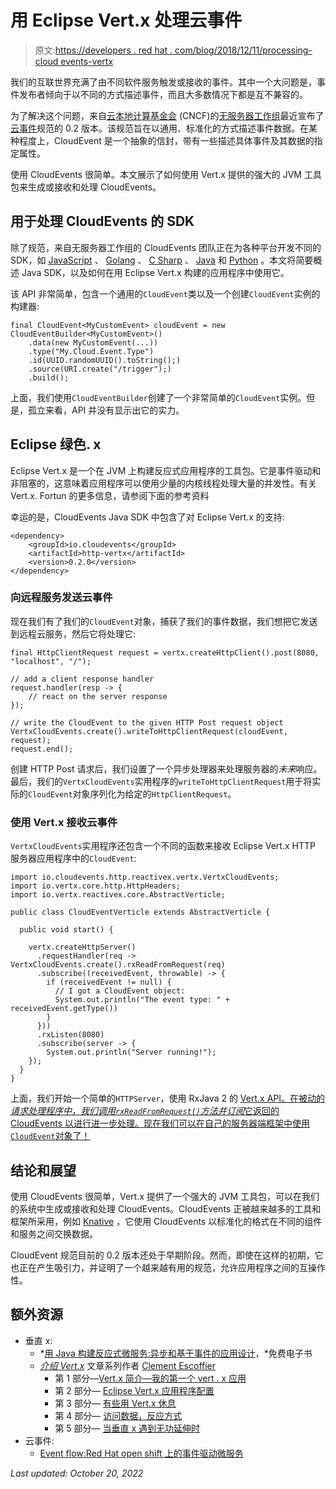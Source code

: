 # 用 Eclipse Vert.x 处理云事件

> 原文:[https://developers . red hat . com/blog/2018/12/11/processing-cloud events-vertx](https://developers.redhat.com/blog/2018/12/11/processing-cloudevents-vertx)

我们的互联世界充满了由不同软件服务触发或接收的事件。其中一个大问题是，事件发布者倾向于以不同的方式描述事件，而且大多数情况下都是互不兼容的。

为了解决这个问题，来自[云本地计算基金会](https://www.cncf.io/) (CNCF)的[无服务器工作组](https://github.com/cncf/wg-serverless)最近宣布了[云事件](https://cloudevents.io/)规范的 0.2 版本。该规范旨在以通用、标准化的方式描述事件数据。在某种程度上，CloudEvent 是一个抽象的信封，带有一些描述具体事件及其数据的指定属性。

使用 CloudEvents 很简单。本文展示了如何使用 Vert.x 提供的强大的 JVM 工具包来生成或接收和处理 CloudEvents。

## 用于处理 CloudEvents 的 SDK

除了规范，来自无服务器工作组的 CloudEvents 团队正在为各种平台开发不同的 SDK，如 [JavaScript](https://github.com/cloudevents/sdk-javascript) 、 [Golang](https://github.com/cloudevents/sdk-go) 、 [C Sharp](https://github.com/cloudevents/sdk-csharp) 、 [Java](https://github.com/cloudevents/sdk-java) 和 [Python](https://github.com/cloudevents/sdk-python) 。本文将简要概述 Java SDK，以及如何在用 Eclipse Vert.x 构建的应用程序中使用它。

该 API 非常简单，包含一个通用的`CloudEvent`类以及一个创建`CloudEvent`实例的构建器:

```
final CloudEvent<MyCustomEvent> cloudEvent = new CloudEventBuilder<MyCustomEvent>()
    .data(new MyCustomEvent(...))
    .type("My.Cloud.Event.Type")
    .id(UUID.randomUUID().toString();)
    .source(URI.create("/trigger");)
    .build();
```

上面，我们使用`CloudEventBuilder`创建了一个非常简单的`CloudEvent`实例。但是，孤立来看，API 并没有显示出它的实力。

## Eclipse 绿色. x

Eclipse Vert.x 是一个在 JVM 上构建反应式应用程序的工具包。它是事件驱动和非阻塞的，这意味着应用程序可以使用少量的内核线程处理大量的并发性。有关 Vert.x. Fortun 的更多信息，请参阅下面的参考资料

幸运的是，CloudEvents Java SDK 中包含了对 Eclipse Vert.x 的支持:

```
<dependency>
    <groupId>io.cloudevents</groupId>
    <artifactId>http-vertx</artifactId>
    <version>0.2.0</version>
</dependency>
```

### 向远程服务发送云事件

现在我们有了我们的`CloudEvent`对象，捕获了我们的事件数据，我们想把它发送到远程云服务，然后它将处理它:

```
final HttpClientRequest request = vertx.createHttpClient().post(8080, "localhost", "/");

// add a client response handler
request.handler(resp -> {
    // react on the server response
});

// write the CloudEvent to the given HTTP Post request object
VertxCloudEvents.create().writeToHttpClientRequest(cloudEvent, request);
request.end();

```

创建 HTTP Post 请求后，我们设置了一个异步处理器来处理服务器的*未来*响应。最后，我们的`VertxCloudEvents`实用程序的`writeToHttpClientRequest`用于将实际的`CloudEvent`对象序列化为给定的`HttpClientRequest`。

### 使用 Vert.x 接收云事件

`VertxCloudEvents`实用程序还包含一个不同的函数来接收 Eclipse Vert.x HTTP 服务器应用程序中的`CloudEvent`:

```
import io.cloudevents.http.reactivex.vertx.VertxCloudEvents;
import io.vertx.core.http.HttpHeaders;
import io.vertx.reactivex.core.AbstractVerticle;

public class CloudEventVerticle extends AbstractVerticle {

  public void start() {

    vertx.createHttpServer()
      .requestHandler(req -> VertxCloudEvents.create().rxReadFromRequest(req)
      .subscribe((receivedEvent, throwable) -> {
        if (receivedEvent != null) {
          // I got a CloudEvent object:
          System.out.println("The event type: " + receivedEvent.getType())
        }
      }))
      .rxListen(8080)
      .subscribe(server -> {
        System.out.println("Server running!");
    });
  }
}
```

上面，我们开始一个简单的`HTTPServer`，使用 RxJava 2 的 [Vert.x API。在被动的*请求处理程序中，*我们调用`rxReadFromRequest()`方法并*订阅*它返回的 CloudEvents 以进行进一步处理。现在我们可以在自己的服务器端框架中使用`CloudEvent`对象了！](https://vertx.io/docs/vertx-rx/java2/)

## 结论和展望

使用 CloudEvents 很简单，Vert.x 提供了一个强大的 JVM 工具包，可以在我们的系统中生成或接收和处理 CloudEvents。CloudEvents 正被越来越多的工具和框架所采用，例如 [Knative](https://github.com/knative/) ，它使用 CloudEvents 以标准化的格式在不同的组件和服务之间交换数据。

CloudEvent 规范目前的 0.2 版本还处于早期阶段。然而，即使在这样的初期，它也正在产生吸引力，并证明了一个越来越有用的规范，允许应用程序之间的互操作性。

## 额外资源

*   垂直 x:
    *   *[用 Java 构建反应式微服务:异步和基于事件的应用设计](https://developers.redhat.com/books/building-reactive-microservices-java/)，*免费电子书
    *   *[介绍 Vert.x](https://developers.redhat.com/blog/2018/03/13/eclipse-vertx-first-application/)* 文章系列作者 [Clement Escoffier](https://developers.redhat.com/blog/author/cescoffier/)
        *   第 1 部分—[Vert.x 简介—我的第一个 vert . x 应用](https://developers.redhat.com/blog/2018/03/13/eclipse-vertx-first-application/)
        *   第 2 部分— [Eclipse Vert.x 应用程序配置](https://developers.redhat.com/blog/2018/03/22/eclipse-vert-x-application-configuration/)
        *   第 3 部分— [有些用 Vert.x 休息](https://developers.redhat.com/blog/2018/03/29/rest-vert-x/)
        *   第 4 部分— [访问数据，反应方式](https://developers.redhat.com/blog/2018/04/09/accessing-data-reactive-way/)
        *   第 5 部分— [当垂直 x 遇到无功延伸时](https://developers.redhat.com/blog/author/cescoffier/)
*   云事件:
    *   [Event flow:Red Hat open shift 上的事件驱动微服务](https://developers.redhat.com/blog/2018/10/15/eventflow-event-driven-microservices-on-openshift-part-1/)

*Last updated: October 20, 2022*